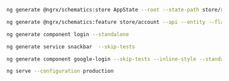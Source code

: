 ```bash
ng generate @ngrx/schematics:store AppState --root --state-path store/root --minimal --skip-tests --defaults
```

```bash
ng generate @ngrx/schematics:feature store/account --api --entity --flat false --skip-tests --defaults
```

```bash
ng generate component login --standalone
```

```bash
ng generate service snackbar  --skip-tests
```

```bash
ng generate component google-login --skip-tests --inline-style --standalone
```

```bash
ng serve --configuration production
```
